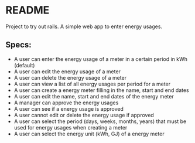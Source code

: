 # README

Project to try out rails. A simple web app to enter energy usages.

## Specs:
- A user can enter the energy usage of a meter in a certain period in kWh (default)
- A user can edit the energy usage of a meter
- A user can delete the energy usage of a meter
- A user can view a list of all energy usages per period for a meter
- A user can create a energy meter filling in the name, start and end dates
- A user can edit the name, start and end dates of the energy meter
- A manager can approve the energy usages
- A user can see if a energy usage is approved
- A user cannot edit or delete the energy usage if approved
- A user can select the period (days, weeks, months, years) that must be used for energy usages when creating a meter
- A user can select the energy unit (kWh, GJ) of a energy meter